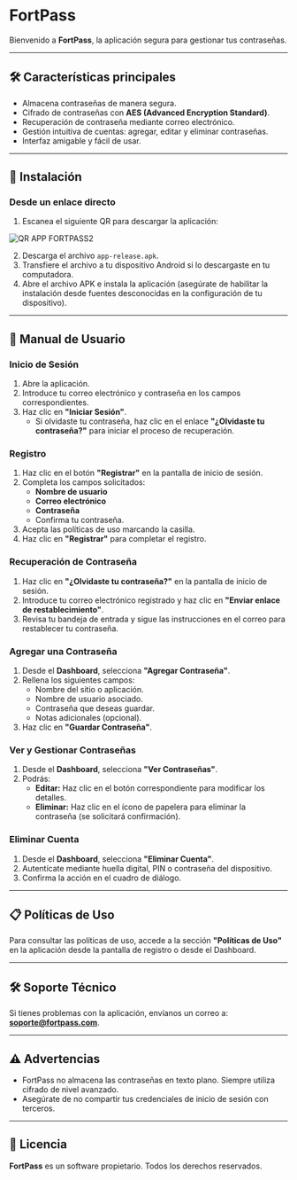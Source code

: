 # FortPass

Bienvenido a **FortPass**, la aplicación segura para gestionar tus contraseñas.

---

## 🛠 Características principales
- Almacena contraseñas de manera segura.
- Cifrado de contraseñas con **AES (Advanced Encryption Standard)**.
- Recuperación de contraseña mediante correo electrónico.
- Gestión intuitiva de cuentas: agregar, editar y eliminar contraseñas.
- Interfaz amigable y fácil de usar.

---

## 🚀 Instalación
### Desde un enlace directo
1. Escanea el siguiente QR para descargar la aplicación:







![QR APP FORTPASS2](https://github.com/user-attachments/assets/4fe76d85-49fc-4174-8631-46aa4d82d475)




2. Descarga el archivo `app-release.apk`.
3. Transfiere el archivo a tu dispositivo Android si lo descargaste en tu computadora.
4. Abre el archivo APK e instala la aplicación (asegúrate de habilitar la instalación desde fuentes desconocidas en la configuración de tu dispositivo).

---

## 📖 Manual de Usuario

### Inicio de Sesión
1. Abre la aplicación.
2. Introduce tu correo electrónico y contraseña en los campos correspondientes.
3. Haz clic en **"Iniciar Sesión"**.
   - Si olvidaste tu contraseña, haz clic en el enlace **"¿Olvidaste tu contraseña?"** para iniciar el proceso de recuperación.

### Registro
1. Haz clic en el botón **"Registrar"** en la pantalla de inicio de sesión.
2. Completa los campos solicitados:
   - **Nombre de usuario**
   - **Correo electrónico**
   - **Contraseña**
   - Confirma tu contraseña.
3. Acepta las políticas de uso marcando la casilla.
4. Haz clic en **"Registrar"** para completar el registro.

### Recuperación de Contraseña
1. Haz clic en **"¿Olvidaste tu contraseña?"** en la pantalla de inicio de sesión.
2. Introduce tu correo electrónico registrado y haz clic en **"Enviar enlace de restablecimiento"**.
3. Revisa tu bandeja de entrada y sigue las instrucciones en el correo para restablecer tu contraseña.

### Agregar una Contraseña
1. Desde el **Dashboard**, selecciona **"Agregar Contraseña"**.
2. Rellena los siguientes campos:
   - Nombre del sitio o aplicación.
   - Nombre de usuario asociado.
   - Contraseña que deseas guardar.
   - Notas adicionales (opcional).
3. Haz clic en **"Guardar Contraseña"**.

### Ver y Gestionar Contraseñas
1. Desde el **Dashboard**, selecciona **"Ver Contraseñas"**.
2. Podrás:
   - **Editar:** Haz clic en el botón correspondiente para modificar los detalles.
   - **Eliminar:** Haz clic en el ícono de papelera para eliminar la contraseña (se solicitará confirmación).

### Eliminar Cuenta
1. Desde el **Dashboard**, selecciona **"Eliminar Cuenta"**.
2. Autentícate mediante huella digital, PIN o contraseña del dispositivo.
3. Confirma la acción en el cuadro de diálogo.

---

## 📋 Políticas de Uso
Para consultar las políticas de uso, accede a la sección **"Políticas de Uso"** en la aplicación desde la pantalla de registro o desde el Dashboard.

---

## 🛠 Soporte Técnico
Si tienes problemas con la aplicación, envíanos un correo a: **soporte@fortpass.com**.

---

## ⚠ Advertencias
- FortPass no almacena las contraseñas en texto plano. Siempre utiliza cifrado de nivel avanzado.
- Asegúrate de no compartir tus credenciales de inicio de sesión con terceros.

---

## 📜 Licencia
**FortPass** es un software propietario. Todos los derechos reservados.
